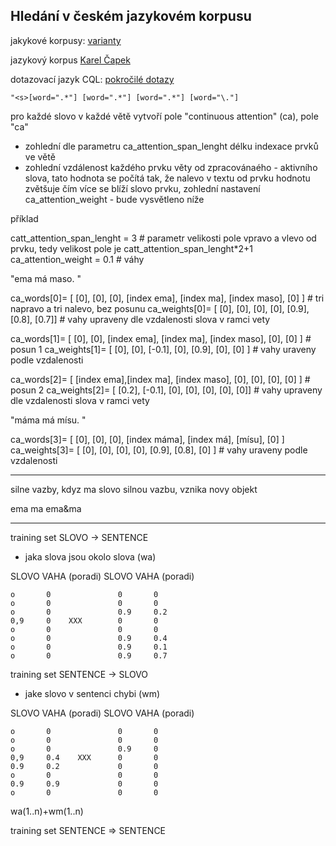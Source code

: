 ## Hledání v českém jazykovém korpusu


jakykové korpusy: [varianty](https://wiki.korpus.cz/doku.php/cnk:uvod)

jazykový korpus [Karel Čapek](https://www.korpus.cz/kontext/query?corpname=capek)

dotazovací jazyk CQL: [pokročilé dotazy](https://wiki.korpus.cz/doku.php/kurz:pokrocile_dotazy)

```
"<s>[word=".*"] [word=".*"] [word=".*"] [word="\."]
```

pro každé slovo v každé větě vytvoří pole "continuous attention" (ca), pole "ca"

- zohlední dle parametru ca_attention_span_lenght délku indexace prvků ve větě
- zohlední vzdálenost každého prvku věty od zpracovánaého - aktivního slova, tato hodnota se počítá  tak, že nalevo v textu od prvku hodnotu zvětšuje čím více se blíží slovo prvku, zohlední nastavení ca_attention_weight - bude vysvětleno níže

příklad

 

catt_attention_span_lenght = 3 # parametr velikosti pole vpravo a vlevo od prvku, tedy velikost pole je catt_attention_span_lenght*2+1
ca_attention_weight = 0.1 # váhy


"ema má maso. "

ca_words[0]=   [ [0],        [0],        [0],           [index ema],        [index ma],        [index maso],     [0]  ] # tri napravo a tri nalevo, bez posunu
ca_weights[0]= [ [0],        [0],        [0],           [0],                [0.9],             [0.8],            [0.7]] # vahy upraveny dle vzdalenosti slova v ramci vety

ca_words[1]=   [ [0],        [0],        [index ema],   [index ma],         [index maso],      [0],              [0]  ] # posun 1
ca_weights[1]= [ [0],        [0],        [-0.1],        [0],                [0.9],             [0],              [0]  ] # vahy uraveny podle vzdalenosti 

ca_words[2]=   [ [index ema],[index ma], [index maso],  [0],                [0],               [0],              [0]  ] # posun 2
ca_weights[2]= [ [0.2],      [-0.1],     [0],           [0],                [0],               [0],              [0]] # vahy upraveny dle vzdalenosti slova v ramci vety


"máma má mísu. "

ca_words[3]=   [ [0],        [0],        [0],     [index máma],        [index má],      [mísu],                  [0]  ]
ca_weights[3]= [ [0],        [0],        [0],     [0],                 [0.9],           [0.8],                   [0]  ] # vahy uraveny podle vzdalenosti 




------------


silne vazby, kdyz ma slovo silnou vazbu, vznika novy objekt

ema ma
ema&ma

----

training set SLOVO -> SENTENCE

- jaka slova jsou okolo slova (wa)

SLOVO       VAHA (poradi)   SLOVO   VAHA (poradi)

    o       0               0       0 
    o       0               0       0
    o       0               0.9     0.2
    0,9     0    XXX        0       0
    o       0               0       0
    o       0               0.9     0.4
    o       0               0.9     0.1
    o       0               0.9     0.7



training set SENTENCE -> SLOVO

- jake slovo v sentenci chybi (wm)

SLOVO       VAHA (poradi)   SLOVO   VAHA (poradi)

    o       0               0       0 
    o       0               0       0
    o       0               0.9     0
    0,9     0.4    XXX      0       0
    0.9     0.2             0       0
    o       0               0       0
    0.9     0.9             0       0    
    o       0               0       0    

wa(1..n)+wm(1..n)


training set SENTENCE => SENTENCE


